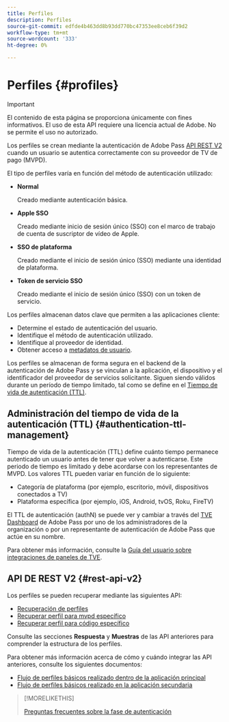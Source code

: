 ```yaml
---
title: Perfiles
description: Perfiles
source-git-commit: edfde4b463dd8b93dd770bc47353ee8ceb6f39d2
workflow-type: tm+mt
source-wordcount: '333'
ht-degree: 0%

---
```


# Perfiles {#profiles}

>[!IMPORTANT]
>
> El contenido de esta página se proporciona únicamente con fines informativos. El uso de esta API requiere una licencia actual de Adobe. No se permite el uso no autorizado.

Los perfiles se crean mediante la autenticación de Adobe Pass [API REST V2](/help/authentication/integration-guide-programmers/rest-apis/rest-api-v2/rest-api-v2-overview.md) cuando un usuario se autentica correctamente con su proveedor de TV de pago (MVPD).

El tipo de perfiles varía en función del método de autenticación utilizado:

* **Normal**

  Creado mediante autenticación básica.

* **Apple SSO**

  Creado mediante inicio de sesión único (SSO) con el marco de trabajo de cuenta de suscriptor de vídeo de Apple.

* **SSO de plataforma**

  Creado mediante el inicio de sesión único (SSO) mediante una identidad de plataforma.

* **Token de servicio SSO**

  Creado mediante el inicio de sesión único (SSO) con un token de servicio.

Los perfiles almacenan datos clave que permiten a las aplicaciones cliente:

* Determine el estado de autenticación del usuario.
* Identifique el método de autenticación utilizado.
* Identifique al proveedor de identidad.
* Obtener acceso a [metadatos de usuario](/help/authentication/integration-guide-programmers/features-standard/entitlements/user-metadata.md).

Los perfiles se almacenan de forma segura en el backend de la autenticación de Adobe Pass y se vinculan a la aplicación, el dispositivo y el identificador del proveedor de servicios solicitante. Siguen siendo válidos durante un período de tiempo limitado, tal como se define en el [Tiempo de vida de autenticación (TTL)](#authentication-ttl-management).

## Administración del tiempo de vida de la autenticación (TTL) {#authentication-ttl-management}

Tiempo de vida de la autenticación (TTL) define cuánto tiempo permanece autenticado un usuario antes de tener que volver a autenticarse. Este periodo de tiempo es limitado y debe acordarse con los representantes de MVPD. Los valores TTL pueden variar en función de lo siguiente:

* Categoría de plataforma (por ejemplo, escritorio, móvil, dispositivos conectados a TV)
* Plataforma específica (por ejemplo, iOS, Android, tvOS, Roku, FireTV)

El TTL de autenticación (authN) se puede ver y cambiar a través del [TVE Dashboard](/help/authentication/integration-guide-programmers/rest-apis/rest-api-v2/rest-api-v2-glossary.md#tve-dashboard) de Adobe Pass por uno de los administradores de la organización o por un representante de autenticación de Adobe Pass que actúe en su nombre.

Para obtener más información, consulte la [Guía del usuario sobre integraciones de paneles de TVE](/help/authentication/user-guide-tve-dashboard/tve-dashboard-integrations.md#most-used-flows).

## API DE REST V2 {#rest-api-v2}

Los perfiles se pueden recuperar mediante las siguientes API:

* [Recuperación de perfiles](/help/authentication/integration-guide-programmers/rest-apis/rest-api-v2/apis/profiles-apis/rest-api-v2-profiles-apis-retrieve-profiles.md)
* [Recuperar perfil para mvpd específico](/help/authentication/integration-guide-programmers/rest-apis/rest-api-v2/apis/profiles-apis/rest-api-v2-profiles-apis-retrieve-profile-for-specific-mvpd.md)
* [Recuperar perfil para código específico](/help/authentication/integration-guide-programmers/rest-apis/rest-api-v2/apis/profiles-apis/rest-api-v2-profiles-apis-retrieve-profile-for-specific-code.md)

Consulte las secciones **Respuesta** y **Muestras** de las API anteriores para comprender la estructura de los perfiles.

Para obtener más información acerca de cómo y cuándo integrar las API anteriores, consulte los siguientes documentos:

* [Flujo de perfiles básicos realizado dentro de la aplicación principal](/help/authentication/integration-guide-programmers/rest-apis/rest-api-v2/flows/basic-access-flows/rest-api-v2-basic-profiles-primary-application-flow.md)
* [Flujo de perfiles básicos realizado en la aplicación secundaria](/help/authentication/integration-guide-programmers/rest-apis/rest-api-v2/flows/basic-access-flows/rest-api-v2-basic-profiles-secondary-application-flow.md)

>[!MORELIKETHIS]
>
> [Preguntas frecuentes sobre la fase de autenticación](/help/authentication/integration-guide-programmers/rest-apis/rest-api-v2/rest-api-v2-faqs.md#authentication-phase-faqs-general)
